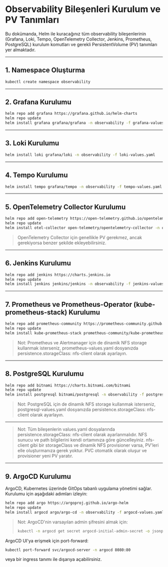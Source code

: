 # Observability Bileşenleri Kurulum ve PV Tanımları

Bu dokümanda, Helm ile kuracağınız tüm observability bileşenlerinin (Grafana, Loki, Tempo, OpenTelemetry Collector, Jenkins, Prometheus, PostgreSQL) kurulum komutları ve gerekli PersistentVolume (PV) tanımları yer almaktadır.

---

## 1. Namespace Oluşturma
```bash
kubectl create namespace observability
```

---

## 2. Grafana Kurulumu
```bash
helm repo add grafana https://grafana.github.io/helm-charts
helm repo update
helm install grafana grafana/grafana -n observability -f grafana-values.yaml
```

---

## 3. Loki Kurulumu
```bash
helm install loki grafana/loki -n observability -f loki-values.yaml
```

---

## 4. Tempo Kurulumu
```bash
helm install tempo grafana/tempo -n observability -f tempo-values.yaml
```

---

## 5. OpenTelemetry Collector Kurulumu
```bash
helm repo add open-telemetry https://open-telemetry.github.io/opentelemetry-helm-charts
helm repo update
helm install otel-collector open-telemetry/opentelemetry-collector -n observability -f otel-collector-values.yaml
```

> OpenTelemetry Collector için genellikle PV gerekmez, ancak gerekiyorsa benzer şekilde ekleyebilirsiniz.

---

## 6. Jenkins Kurulumu
```bash
helm repo add jenkins https://charts.jenkins.io
helm repo update
helm install jenkins jenkins/jenkins -n observability -f jenkins-values.yaml
```

---

## 7. Prometheus ve Prometheus-Operator (kube-prometheus-stack) Kurulumu
```bash
helm repo add prometheus-community https://prometheus-community.github.io/helm-charts
helm repo update
helm install kube-prometheus-stack prometheus-community/kube-prometheus-stack -n observability --create-namespace -f prometheus-values.yaml
```

> Not: Prometheus ve Alertmanager için de dinamik NFS storage kullanmak isterseniz, prometheus-values.yaml dosyanızda persistence.storageClass: nfs-client olarak ayarlayın.

---

## 8. PostgreSQL Kurulumu
```bash
helm repo add bitnami https://charts.bitnami.com/bitnami
helm repo update
helm install postgresql bitnami/postgresql -n observability -f postgresql-values.yaml
```

> Not: PostgreSQL için de dinamik NFS storage kullanmak isterseniz, postgresql-values.yaml dosyanızda persistence.storageClass: nfs-client olarak ayarlayın.

---

> Not: Tüm bileşenlerin values.yaml dosyalarında persistence.storageClass: nfs-client olarak ayarlanmalıdır.
> NFS sunucu ve path bilgilerini kendi ortamınıza göre güncelleyiniz.
> nfs-client gibi bir storageClass ve dinamik NFS provisioner varsa, PV'leri elle oluşturmanıza gerek yoktur. PVC otomatik olarak oluşur ve provisioner yeni PV yaratır.

---

## 9. ArgoCD Kurulumu

ArgoCD, Kubernetes üzerinde GitOps tabanlı uygulama yönetimi sağlar. Kurulumu için aşağıdaki adımları izleyin:

```bash
helm repo add argo https://argoproj.github.io/argo-helm
helm repo update
helm install argocd argo/argo-cd -n observability -f argocd-values.yaml
```

> Not: ArgoCD'nin varsayılan admin şifresini almak için:
> ```bash
> kubectl -n argocd get secret argocd-initial-admin-secret -o jsonpath="{.data.password}" | base64 -d && echo
> ```

ArgoCD UI'ya erişmek için port-forward:
```bash
kubectl port-forward svc/argocd-server -n argocd 8080:80
```
veya bir ingress tanımı ile dışarıya açabilirsiniz.
